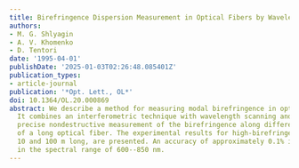 ```yaml
---
title: Birefringence Dispersion Measurement in Optical Fibers by Wavelength Scanning
authors:
- M. G. Shlyagin
- A. V. Khomenko
- D. Tentori
date: '1995-04-01'
publishDate: '2025-01-03T02:26:48.085401Z'
publication_types:
- article-journal
publication: '*Opt. Lett., OL*'
doi: 10.1364/OL.20.000869
abstract: We describe a method for measuring modal birefringence in optical fibers.
  It combines an interferometric technique with wavelength scanning and permits a
  precise nondestructive measurement of the birefringence along different sections
  of a long optical fiber. The experimental results for high-birefringence fibers,
  10 and 100 m long, are presented. An accuracy of approximately 0.1% is achieved
  in the spectral range of 600--850 nm.
---
```

